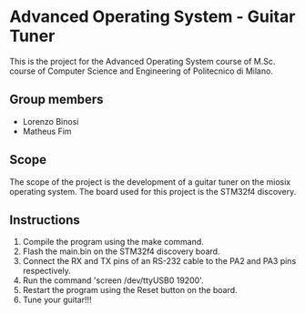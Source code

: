 # Advanced Operating System - Guitar Tuner

This is the project for the Advanced Operating System course of M.Sc. course of Computer Science and Engineering of Politecnico di Milano.

## Group members
* Lorenzo Binosi
* Matheus Fim

## Scope
The scope of the project is the development of a guitar tuner on the miosix operating system. The board used for this project is the STM32f4 discovery.


## Instructions
1) Compile the program using the make command.
2) Flash the main.bin on the STM32f4 discovery board.
3) Connect the RX and TX pins of an RS-232 cable to the PA2 and PA3 pins respectively.
4) Run the command 'screen /dev/ttyUSB0 19200'.
5) Restart the program using the Reset button on the board.
6) Tune your guitar!!!